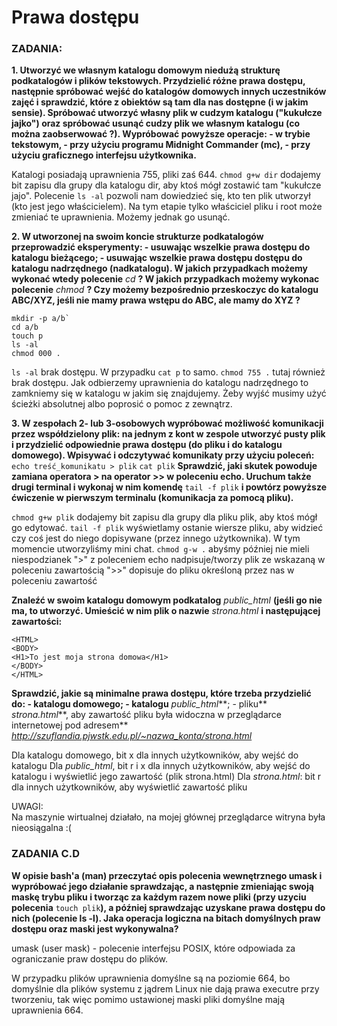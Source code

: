 # Prawa dostępu

### ZADANIA:

**1. Utworzyć we własnym katalogu domowym niedużą strukturę podkatalogów i plików tekstowych. Przydzielić różne prawa dostępu, następnie spróbować wejść do katalogów domowych innych uczestników zajęć i sprawdzić, które z obiektów są tam dla nas dostępne (i w jakim sensie). Spróbować utworzyć własny plik w cudzym katalogu ("kukułcze jajko") oraz spróbować usunąć cudzy plik we własnym katalogu (co można zaobserwować ?). Wypróbować powyższe operacje:
	-  w trybie tekstowym,
	- przy użyciu programu Midnight Commander (mc),
	- przy użyciu graficznego interfejsu użytkownika.**

Katalogi posiadają uprawnienia 755, pliki zaś 644.
`chmod g+w dir` dodajemy bit zapisu dla grupy dla katalogu dir, aby ktoś mógł zostawić tam "kukułcze jajo". Polecenie `ls -al` pozwoli nam dowiedzieć się, kto ten plik utworzył (kto jest jego właścicielem). Na tym etapie tylko właściciel pliku i root może zmieniać te uprawnienia. Możemy jednak go usunąć.

**2. W utworzonej na swoim koncie strukturze podkatalogów przeprowadzić eksperymenty:
	- usuwając wszelkie prawa dostępu do katalogu bieżącego;
	- usuwając wszelkie prawa dostępu dostępu do katalogu nadrzędnego (nadkatalogu).
W jakich przypadkach możemy wykonać wtedy polecenie** *cd* **? W jakich przypadkach możemy wykonac polecenie** *chmod* **? Czy możemy bezpośrednio przeskoczyc do katalogu ABC/XYZ, jeśli nie mamy prawa wstępu do ABC, ale mamy do XYZ ?**
```
mkdir -p a/b`
cd a/b
touch p
ls -al
chmod 000 .
```
`ls -al` brak dostępu. W przypadku `cat p` to samo. `chmod 755 .` tutaj również brak dostępu. Jak odbierzemy uprawnienia do katalogu nadrzędnego to zamkniemy się w katalogu w jakim się znajdujemy. Żeby wyjść musimy użyć ścieżki absolutnej albo poprosić o pomoc z zewnątrz.

**3. W zespołach 2- lub 3-osobowych wypróbować możliwość komunikacji przez współdzielony plik: na jednym z kont w zespole utworzyć pusty plik i przydzielić odpowiednie prawa dostępu (do pliku i do katalogu domowego). Wpisywać i odczytywać komunikaty przy użyciu poleceń:**
`echo treść_komunikatu > plik`
`cat plik`
**Sprawdzić, jaki skutek powoduje zamiana operatora > na operator >> w poleceniu echo. Uruchum także drugi terminal i wykonaj w nim komendę** `tail -f plik` **i powtórz powyższe ćwiczenie w pierwszym terminalu (komunikacja za pomocą pliku).**

`chmod g+w plik` dodajemy bit zapisu dla grupy dla pliku plik, aby ktoś mógł go edytować.
`tail -f plik` wyświetlamy ostanie wiersze pliku, aby widzieć czy coś jest do niego dopisywane (przez innego użytkownika). W tym momencie utworzyliśmy mini chat.
`chmod g-w .` abyśmy później nie mieli niespodzianek
">" z poleceniem echo nadpisuje/tworzy plik ze wskazaną w poleceniu zawartością
">>" dopisuje do pliku określoną przez nas w poleceniu zawartość

**Znaleźć w swoim katalogu domowym podkatalog** *public_html* **(jeśli go nie ma, to utworzyć. Umieścić w nim plik o nazwie** *strona.html* **i następującej zawartości:**
```
<HTML>
<BODY>
<H1>To jest moja strona domowa</H1>
</BODY>
</HTML>
```

**Sprawdzić, jakie są minimalne prawa dostępu, które trzeba przydzielić do:
	- katalogu domowego;
	- katalogu** *public_html***;
	- pliku** *strona.html***, aby zawartość pliku była widoczna w przeglądarce internetowej pod adresem** *http://szuflandia.pjwstk.edu.pl/~nazwa_konta/strona.html*

Dla katalogu domowego, bit x dla innych użytkowników, aby wejść do katalogu
Dla *public_html*, bit r i x dla innych użytkowników, aby wejść do katalogu i wyświetlić jego zawartość (plik strona.html)
Dla *strona.html*: bit r dla innych użytkowników, aby wyświetlić zawartość pliku

UWAGI:\
Na maszynie wirtualnej działało, na mojej głównej przeglądarce witryna była nieosiągalna :(


### ZADANIA C.D
**W opisie bash'a (man) przeczytać opis polecenia wewnętrznego umask i wypróbować jego działanie sprawdzając, a następnie zmieniając swoją maskę trybu pliku i tworząc za każdym razem nowe pliki (przy uzyciu polecenia** `touch plik`**), a później sprawdzając uzyskane prawa dostępu do nich (polecenie ls -l). Jaka operacja logiczna na bitach domyślnych praw dostępu oraz maski jest wykonywalna?**

umask (user mask) - polecenie interfejsu POSIX, które odpowiada za ograniczanie praw dostępu do plików.

W przypadku plików uprawnienia domyślne są na poziomie 664, bo domyślnie dla plików systemu z jądrem Linux nie dają prawa executre przy tworzeniu, tak więc pomimo ustawionej maski pliki domyślne mają uprawnienia 664.
